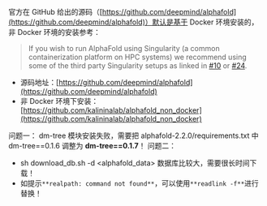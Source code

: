 官方在 GitHub 给出的源码（[https://github.com/deepmind/alphafold](https://github.com/deepmind/alphafold)）默认是基于 Docker 环境安装的，非 Docker 环境的安装参考：

> If you wish to run AlphaFold using Singularity (a common containerization platform on HPC systems) we recommend using some of the third party Singularity setups as linked in [#10](https://github.com/deepmind/alphafold/issues/10) or [#24](https://github.com/deepmind/alphafold/issues/24).

- 源码地址：[https://github.com/deepmind/alphafold](https://github.com/deepmind/alphafold)
- 非 Docker 环境下安装：[https://github.com/kalininalab/alphafold_non_docker](https://github.com/kalininalab/alphafold_non_docker)

问题一：
dm-tree 模块安装失败，需要把 alphafold-2.2.0/requirements.txt 中 dm-tree==0.1.6 调整为 **dm-tree==0.1.7**！
问题二：

- sh download_db.sh -d <alphafold_data> 数据库比较大，需要很长时间下载！
- 如提示`**realpath: command not found**`，可以使用`**readlink -f**`进行替换！
